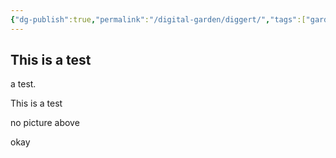 ```yaml
---
{"dg-publish":true,"permalink":"/digital-garden/diggert/","tags":["gardenEntry"]}
---
```


## This is a test


a test.


This is a test
<style> .container {font-family: sans-serif; text-align: center;} .button-wrapper button {z-index: 1;height: 40px; width: 100px; margin: 10px;padding: 5px;} .excalidraw .App-menu_top .buttonList { display: flex;} .excalidraw-wrapper { height: 800px; margin: 50px; position: relative;} :root[dir="ltr"] .excalidraw .layer-ui__wrapper .zen-mode-transition.App-menu_bottom--transition-left {transform: none;} </style><script src="https://cdn.jsdelivr.net/npm/react@17/umd/react.production.min.js"></script><script src="https://cdn.jsdelivr.net/npm/react-dom@17/umd/react-dom.production.min.js"></script><script type="text/javascript" src="https://cdn.jsdelivr.net/npm/@excalidraw/excalidraw@0/dist/excalidraw.production.min.js"></script><div id="Diggert_2023-11-17_0131.50.excalidraw.md1"></div><script>(function(){const InitialData={"type":"excalidraw","version":2,"source":"https://github.com/zsviczian/obsidian-excalidraw-plugin/releases/tag/2.0.1","elements":[{"type":"rectangle","version":28,"versionNonce":584681069,"isDeleted":false,"id":"bSEZ4QzJIreplQ9kuTtWQ","fillStyle":"solid","strokeWidth":2,"strokeStyle":"solid","roughness":1,"opacity":100,"angle":0,"x":579.679443359375,"y":319.2052307128906,"strokeColor":"#1e1e1e","backgroundColor":"#ffc9c9","width":507.6353759765625,"height":483.3212585449219,"seed":647779917,"groupIds":[],"frameId":null,"roundness":{"type":3},"boundElements":[],"updated":1700152319506,"link":null,"locked":false},{"id":"Bdg7ITYb70Ys2rNaTF7JQ","type":"line","x":742.132568359375,"y":541.2095336914062,"width":168.86767578125,"height":10.30694580078125,"angle":0,"strokeColor":"#1e1e1e","backgroundColor":"#ffc9c9","fillStyle":"solid","strokeWidth":2,"strokeStyle":"solid","roughness":1,"opacity":100,"groupIds":[],"frameId":null,"roundness":{"type":2},"seed":975010174,"version":10,"versionNonce":365585250,"isDeleted":false,"boundElements":null,"updated":1700154940005,"link":null,"locked":false,"points":[[0,0],[168.86767578125,-10.30694580078125]],"lastCommittedPoint":null,"startBinding":null,"endBinding":null,"startArrowhead":null,"endArrowhead":null}],"appState":{"theme":"light","viewBackgroundColor":"#ffffff","currentItemStrokeColor":"#1e1e1e","currentItemBackgroundColor":"#ffc9c9","currentItemFillStyle":"solid","currentItemStrokeWidth":2,"currentItemStrokeStyle":"solid","currentItemRoughness":1,"currentItemOpacity":100,"currentItemFontFamily":1,"currentItemFontSize":20,"currentItemTextAlign":"left","currentItemStartArrowhead":null,"currentItemEndArrowhead":"arrow","scrollX":0,"scrollY":0,"zoom":{"value":1},"currentItemRoundness":"round","gridSize":null,"gridColor":{"Bold":"#C9C9C9FF","Regular":"#EDEDEDFF"},"currentStrokeOptions":null,"previousGridSize":null,"frameRendering":{"enabled":true,"clip":true,"name":true,"outline":true}},"files":{}};InitialData.scrollToContent=true;App=()=>{const e=React.useRef(null),t=React.useRef(null),[n,i]=React.useState({width:void 0,height:void 0});return React.useEffect(()=>{i({width:t.current.getBoundingClientRect().width,height:t.current.getBoundingClientRect().height});const e=()=>{i({width:t.current.getBoundingClientRect().width,height:t.current.getBoundingClientRect().height})};return window.addEventListener("resize",e),()=>window.removeEventListener("resize",e)},[t]),React.createElement(React.Fragment,null,React.createElement("div",{className:"excalidraw-wrapper",ref:t},React.createElement(ExcalidrawLib.Excalidraw,{ref:e,width:n.width,height:n.height,initialData:InitialData,viewModeEnabled:!0,zenModeEnabled:!0,gridModeEnabled:!1})))},excalidrawWrapper=document.getElementById("Diggert_2023-11-17_0131.50.excalidraw.md1");ReactDOM.render(React.createElement(App),excalidrawWrapper);})();</script>


no picture above

okay